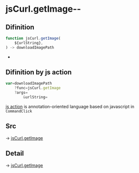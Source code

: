 # jsCurl.getImage--

## Difinition

```js.js
function jsCurl.getImage(
	${urlString},
) -> downloadImagePath
```

- 


## Difinition by js action

```js.js
var=downloadImagePath
	?func=jsCurl.getImage
	?args=
		&urlString=
```

[js action](#) is annotation-oriented language based on javascript in `CommandClick`



## Src

-> [jsCurl.getImage](https://github.com/puutaro/CommandClick/blob/master/app/src/main/java/com/puutaro/commandclick/fragment_lib/terminal_fragment/js_interface/JsCurl.kt#L133)

## Detail

-> [jsCurl.getImage](https://github.com/puutaro/CommandClick/blob/master/md/developer/js_interface/details/JsCurl/getImage.md)
